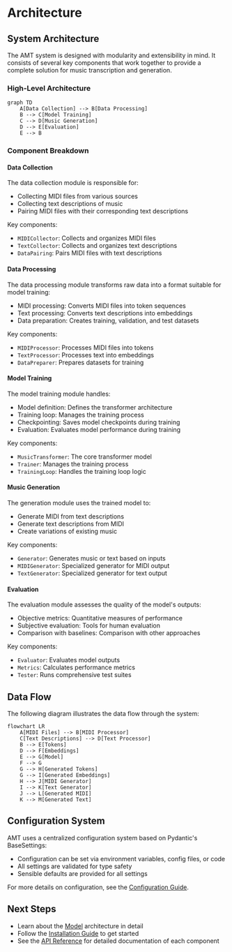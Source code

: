 # Architecture

## System Architecture

The AMT system is designed with modularity and extensibility in mind. It consists of several key components that work together to provide a complete solution for music transcription and generation.

### High-Level Architecture

```mermaid
graph TD
    A[Data Collection] --> B[Data Processing]
    B --> C[Model Training]
    C --> D[Music Generation]
    D --> E[Evaluation]
    E --> B
```

### Component Breakdown

#### Data Collection

The data collection module is responsible for:

- Collecting MIDI files from various sources
- Collecting text descriptions of music
- Pairing MIDI files with their corresponding text descriptions

Key components:
- `MIDICollector`: Collects and organizes MIDI files
- `TextCollector`: Collects and organizes text descriptions
- `DataPairing`: Pairs MIDI files with text descriptions

#### Data Processing

The data processing module transforms raw data into a format suitable for model training:

- MIDI processing: Converts MIDI files into token sequences
- Text processing: Converts text descriptions into embeddings
- Data preparation: Creates training, validation, and test datasets

Key components:
- `MIDIProcessor`: Processes MIDI files into tokens
- `TextProcessor`: Processes text into embeddings
- `DataPreparer`: Prepares datasets for training

#### Model Training

The model training module handles:

- Model definition: Defines the transformer architecture
- Training loop: Manages the training process
- Checkpointing: Saves model checkpoints during training
- Evaluation: Evaluates model performance during training

Key components:
- `MusicTransformer`: The core transformer model
- `Trainer`: Manages the training process
- `TrainingLoop`: Handles the training loop logic

#### Music Generation

The generation module uses the trained model to:

- Generate MIDI from text descriptions
- Generate text descriptions from MIDI
- Create variations of existing music

Key components:
- `Generator`: Generates music or text based on inputs
- `MIDIGenerator`: Specialized generator for MIDI output
- `TextGenerator`: Specialized generator for text output

#### Evaluation

The evaluation module assesses the quality of the model's outputs:

- Objective metrics: Quantitative measures of performance
- Subjective evaluation: Tools for human evaluation
- Comparison with baselines: Comparison with other approaches

Key components:
- `Evaluator`: Evaluates model outputs
- `Metrics`: Calculates performance metrics
- `Tester`: Runs comprehensive test suites

## Data Flow

The following diagram illustrates the data flow through the system:

```mermaid
flowchart LR
    A[MIDI Files] --> B[MIDI Processor]
    C[Text Descriptions] --> D[Text Processor]
    B --> E[Tokens]
    D --> F[Embeddings]
    E --> G[Model]
    F --> G
    G --> H[Generated Tokens]
    G --> I[Generated Embeddings]
    H --> J[MIDI Generator]
    I --> K[Text Generator]
    J --> L[Generated MIDI]
    K --> M[Generated Text]
```

## Configuration System

AMT uses a centralized configuration system based on Pydantic's BaseSettings:

- Configuration can be set via environment variables, config files, or code
- All settings are validated for type safety
- Sensible defaults are provided for all settings

For more details on configuration, see the [Configuration Guide](../usage/configuration.md).

## Next Steps

- Learn about the [Model](model.md) architecture in detail
- Follow the [Installation Guide](../usage/installation.md) to get started
- See the [API Reference](../api/index.md) for detailed documentation of each component 